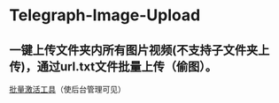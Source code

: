 # Telegraph-Image-Upload
## 一键上传文件夹内所有图片视频(不支持子文件夹上传)，通过url.txt文件批量上传（偷图）。

[批量激活工具](https://telegraph-image-show.vercel.app/)（使后台管理可见）
